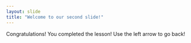 ```yaml
---
layout: slide
title: "Welcome to our second slide!"
---
```

Congratulations! You completed the lesson!
Use the left arrow to go back!
